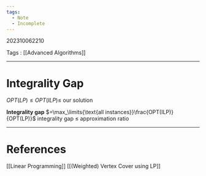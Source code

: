 ```yaml
---
tags:
  - Note
  - Incomplete
---
```

202310062210

Tags : [[Advanced Algorithms]]

---
# Integrality Gap

$OPT(LP)\le OPT(ILP)\le$ our solution

**Integrality gap** $=\max_\limits{\text{all instances}}\frac{OPT(ILP)}{OPT(LP)}$
integrality gap $\le$ approximation ratio

---
# References
[[Linear Programming]]
[[(Weighted) Vertex Cover using LP]]